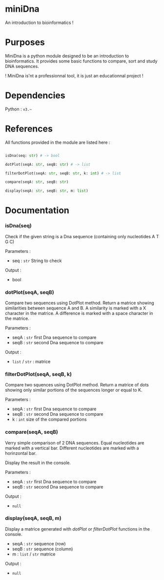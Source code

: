 # miniDna

An introduction to bioinformatics !

# Purposes

MiniDna is a python module designed to be an introduction to bioinformatics.
It provides some basic functions to compare, sort and study DNA sequences.

! MiniDna is'nt a professionnal tool, it is just an educationnal project !

# Dependencies

Python : `v3.~` 


# References

All functions provided in the module are listed here :

```Python

isDna(seq: str) # -> bool

dotPlot(seqA: str, seqB: str) # -> list

filterDotPlot(seqA: str, seqB: str, k: int) # -> list

compare(seqA: str, seqB: str)

display(seqA: str, seqB: str, m: list)

```

# Documentation

### isDna(seq)

Check if the given string is a Dna sequence (containing only nucleotides A T G C)

Parameters : 
+ seq : `str` String to check

Output :
+ bool

### dotPlot(seqA, seqB)

Compare two sequences using DotPlot method.
Return a matrice showing similarities between sequence A and B. 
A similarity is marked with a X character in the matrice. 
A difference is marked with a space character in the matrice. 

Parameters :
+ seqA : `str` first Dna sequence to compare
+ seqB : `str` second Dna sequence to compare

Output :
+ `list` / `str` : matrice

### filterDotPlot(seqA, seqB, k)

Compare two squences using DotPlot method.
Return a matrice of dots showing only similar portions
of the sequences longer or equal to K.

Parameters :
+ seqA : `str` first Dna sequence to compare
+ seqB : `str` second Dna sequence to compare
+ k : `int` size of the compared portions

### compare(seqA, seqB)

Verry simple comparison of 2 DNA sequences. 
Equal nucleotides are marked with a vertical bar. 
Different nucleotides are marked with a horinzontal bar. 

Display the result in the console.

Parameters :
+ seqA : `str` first Dna sequence to compare
+ seqB : `str` second Dna sequence to compare

Output :
+ `null`

### display(seqA, seqB, m)

Display a matrice generated with *dotPlot* or *filterDotPlot* functions in the console.

+ seqA : `str` sequence (row)
+ seqB : `str` sequence (column)
+ m : `list` / `str` matrice

Output :
+ `null`





